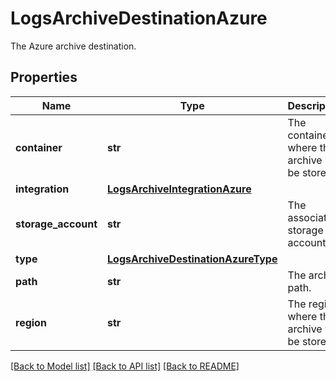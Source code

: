 # LogsArchiveDestinationAzure

The Azure archive destination.
## Properties
Name | Type | Description | Notes
------------ | ------------- | ------------- | -------------
**container** | **str** | The container where the archive will be stored. | 
**integration** | [**LogsArchiveIntegrationAzure**](LogsArchiveIntegrationAzure.md) |  | 
**storage_account** | **str** | The associated storage account. | 
**type** | [**LogsArchiveDestinationAzureType**](LogsArchiveDestinationAzureType.md) |  | 
**path** | **str** | The archive path. | [optional] 
**region** | **str** | The region where the archive will be stored. | [optional] 

[[Back to Model list]](README.md#documentation-for-models) [[Back to API list]](README.md#documentation-for-api-endpoints) [[Back to README]](README.md)


